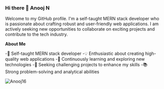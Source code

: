 ### Hi there 👋 **Anooj N**

Welcome to my GitHub profile. I'm a self-taught MERN stack developer who is passionate about crafting robust and user-friendly web applications. I am actively seeking new opportunities to collaborate on exciting projects and contribute to the tech industry.

**About Me**

-🚀 Self-taught MERN stack developer
-💡 Enthusiastic about creating high-quality web applications
-🌱 Continuously learning and exploring new technologies
-🎯 Seeking challenging projects to enhance my skills
-📚 Strong problem-solving and analytical abilities

<!--
**Anooj16/Anooj16** is a ✨ _special_ ✨ repository because its `README.md` (this file) appears on your GitHub profile.

Here are some ideas to get you started:

- 🔭 I’m currently working on ...
- 🌱 I’m currently learning ...
- 👯 I’m looking to collaborate on ...
- 🤔 I’m looking for help with ...
- 💬 Ask me about ...
- 📫 How to reach me: ...
- 😄 Pronouns: ...
- ⚡ Fun fact: ...
-->

<!--
<p><img align="left" src="https://github-readme-stats.vercel.app/api/top-langs?username=Anooj16&show_icons=true&locale=en&layout=compact" alt="Anooj16" /></p>

<p>&nbsp;<img align="center" src="https://github-readme-stats.vercel.app/api?username=Anooj16&show_icons=true&locale=en" alt="Anooj16" /></p>
-->
<p><img align="center" src="https://github-readme-streak-stats.herokuapp.com/?user=Anooj16&" alt="Anooj16" /></p>
